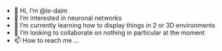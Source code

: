 - 👋 Hi, I’m @le-daim
- 👀 I’m interested in neuronal networks
- 🌱 I’m currently learning how to display things in 2 or 3D environments
- 💞️ I’m looking to collaborate on nothing in particular at the moment
- 📫 How to reach me ...

<!---
le-daim/le-daim is a ✨ special ✨ repository because its `README.md` (this file) appears on your GitHub profile.
You can click the Preview link to take a look at your changes.
--->
